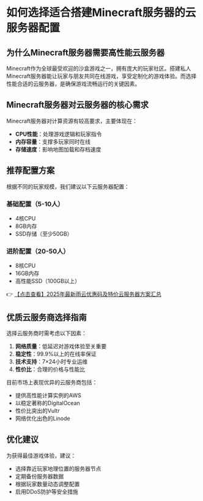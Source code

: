 # 如何选择适合搭建Minecraft服务器的云服务器配置

## 为什么Minecraft服务器需要高性能云服务器

Minecraft作为全球最受欢迎的沙盒游戏之一，拥有庞大的玩家社区。搭建私人Minecraft服务器能让玩家与朋友共同在线游戏，享受定制化的游戏体验。而选择性能合适的云服务器，是确保游戏流畅运行的关键因素。

## Minecraft服务器对云服务器的核心需求

Minecraft服务器对计算资源有较高要求，主要体现在：

- **CPU性能**：处理游戏逻辑和玩家指令
- **内存容量**：支撑多玩家同时在线
- **存储速度**：影响地图加载和存档速度

## 推荐配置方案

根据不同的玩家规模，我们建议以下云服务器配置：

### 基础配置（5-10人）
- 4核CPU
- 8GB内存
- SSD存储（至少50GB）

### 进阶配置（20-50人）
- 8核CPU
- 16GB内存
- 高性能SSD（100GB以上）

👉 [【点击查看】2025年最新雨云优惠码及特价云服务器方案汇总](https://bit.ly/RainYun)

## 优质云服务商选择指南

选择云服务商时需考虑以下因素：

1. **网络质量**：低延迟对游戏体验至关重要
2. **稳定性**：99.9%以上的在线率保证
3. **技术支持**：7×24小时专业运维
4. **性价比**：合理的价格与性能比

目前市场上表现优异的云服务商包括：
- 提供高性能计算实例的AWS
- 以稳定著称的DigitalOcean
- 性价比突出的Vultr
- 网络优化出色的Linode

## 优化建议

为获得最佳游戏体验，建议：
- 选择靠近玩家地理位置的服务器节点
- 定期备份服务器数据
- 根据玩家数量动态调整配置
- 启用DDoS防护等安全措施